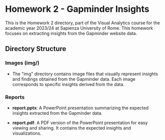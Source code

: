 # Homework 2 - Gapminder Insights

This is the Homework 2 directory, part of the Visual Analytics course for the academic year 2023/24 at Sapienza University of Rome. This homework focuses on extracting insights from the Gapminder website data.

## Directory Structure

### Images (img/)

- The "img" directory contains image files that visually represent insights and findings obtained from the Gapminder data. Each image corresponds to specific insights derived from the data.

### Reports

- **report.pptx**: A PowerPoint presentation summarizing the expected insights extracted from the Gapminder data.

- **report.pdf**: A PDF version of the PowerPoint presentation for easy viewing and sharing. It contains the expected insights and visualizations.
